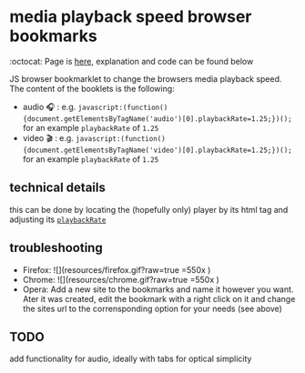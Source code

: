 # media playback speed browser bookmarks
:octocat: Page is [here](https://c0decaps.github.io/media-playback-speed/), explanation and code can be found below

JS browser bookmarklet to change the browsers media playback speed.
The content of the booklets is the following: 
* audio :headphones: : e.g. ```javascript:(function(){document.getElementsByTagName('audio')[0].playbackRate=1.25;})();``` for an example ```playbackRate``` of ```1.25```
* video :clapper: : e.g. ```javascript:(function(){document.getElementsByTagName('video')[0].playbackRate=1.25;})();``` for an example ```playbackRate``` of ```1.25```

## technical details
this can be done by locating the (hopefully only) player by its html tag and adjusting its [```playbackRate```](https://developer.mozilla.org/en-US/docs/Web/API/HTMLMediaElement/playbackRate)

## troubleshooting
* Firefox: ![](resources/firefox.gif?raw=true =550x )
* Chrome: ![](resources/chrome.gif?raw=true =550x )
* Opera: Add a new site to the bookmarks and name it however you want. Ater it was created, edit the bookmark with a right click on it and change the sites url to the corrensponding option for your needs (see above)

## TODO
add functionality for audio, ideally with tabs for optical simplicity

